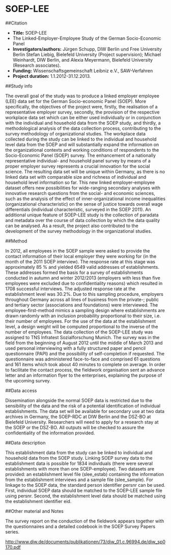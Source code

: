 ---
---

# SOEP-LEE

##Citation

*  **Title:** SOEP-LEE
* The Linked-Employer-Employee Study of the German Socio-Economic Panel
*  **Investigators/authors:** Jürgen Schupp, DIW Berlin und Free University Berlin Stefan Liebig, Bielefeld University (Project supervision); Michael Weinhardt, DIW Berlin, and Alexia Meyermann, Bielefeld University (Research associates).
* **Funding:** Wissenschaftsgemeinschaft Leibniz e.V., SAW-Verfahren
* **Project duration:** 1.1.2012-31.12.2013.

##Study info

The overall goal of the study was to produce a linked employer employee (LEE) data set for the German Socio-economic Panel (SOEP).  More specifically, the objectives of the project were, firstly, the realisation of a representative employer survey, secondly, the provision of the respective workplace data set which can be either used individually or in conjunction with the individual and household data from the SOEP study, and thirdly, a methodological analysis of the data collection process, contributing to the survey methodology of organizational studies.
The workplace data collected during the study can be linked to the individual and household level data from the SOEP and will substantially expand the information on the organizational contexts and working conditions of respondents to the Socio-Economic Panel (SOEP) survey. The enhancement of a nationally representative individual- and household panel survey by means of a proper employer survey represents a crucial innovation for the social science. The resulting data set will be unique within Germany, as there is no linked data set with comparable size and richness of individual and household level information so far. This new linked employer-employee dataset offers new possibilities for wide-ranging secondary analyses with innovative research questions from the social- and economic sciences, such as the analysis of the effect of inner-organizational income inequalities (organizational characteristic) on the sense of justice towards overall wage differentials (individual characteristic, surveyed in the SOEP 2011).
An additional unique feature of SOEP-LEE study is the collection of paradata and metadata over the course of data collection by which the data quality can be analysed. As a result, the project also contributed to the development of the survey methodology in the organizational studies.  

##Method

In 2012, all employees in the SOEP sample were asked to provide the contact information of their local employer they were working for (in the month of the 2011 SOEP interview). The response rate at this stage was approximately 85 % and yielded 6549 valid addresses of establishments. These addresses formed the basis for a survey of establishments conducted in autumn and winter 2012/2013 (employers with less than five employees were excluded due to confidentiality reasons) which resulted in 1708 successful interviews. The adjusted response rate at the establishment level was 30.2%. 
Due to this sampling procedure, employers throughout Germany across all lines of business from the private-; public and tertiary sector (associations and foundations) were interviewed. The employee-first-method mimics a sampling design where establishments are drawn randomly with an inclusion probability proportional to their size, i.e. their number of employees. For the use of the data at the establishment level, a design weight will be computed proportional to the inverse of the number of employees.
The data collection of the SOEP-LEE study was assigned to TNS Infratest Sozialforschung Munich. The survey was in the field from the beginning of August 2012 until the middle of March 2013 and used personal interviewing with a fully structured paper and pencil questionnaire (PAPI) and the possibility of self-completion if requested. The questionnaire was administered face-to-face and comprised 61 questions and 161 items which took about 40 minutes to complete on average. In order to facilitate the contact process, the fieldwork organisation sent an advance letter and an information flyer to the enterprises, explaining the purpose of the upcoming survey. 

##Data access

Dissemination alongside the normal SOEP data is restricted due to the sensibility of the data and the risk of a potential identification of individual establishments. The data set will be available for secondary use at two data archives in Germany, the SOEP-RDC at DIW Berlin and the DSZ-BO at Bielefeld University. Researchers will need to apply for a research stay at the SOEP or the DSZ-BO. All outputs will be checked to assure the confidentiality of the information provided.

##Data description

This establishment data from the study can be linked to individual and household data from the SOEP study. Linking SOEP survey data to the establishment data is possible for 1834 individuals (there were several establishments with more than one SOEP-employee). Two datasets are provided: an establishment level file (slee_estab) containing the information from the establishment interviews and a sample file (slee_sample). For linkage to the SOEP data, the standard person identifier persnr can be used. First, individual SOEP data should be matched to the SOEP-LEE sample file using persnr. Second, the establishment level data should be matched using the establishment identifier eid. 

##Other material and Notes

The survey report on the conduction of the fieldwork appears together with the questionnaires and a detailed codebook in the SOEP Survey Papers series.

http://www.diw.de/documents/publikationen/73/diw_01.c.96994.de/diw_sp0170.pdf





